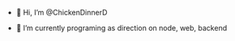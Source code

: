 - 👋 Hi, I’m @ChickenDinnerD

- 🌱 I’m currently programing as direction on node, web, backend

<!---
ChickenDinnerD/ChickenDinnerD is a ✨ special ✨ repository because its `README.md` (this file) appears on your GitHub profile.
You can click the Preview link to take a look at your changes.
--->
